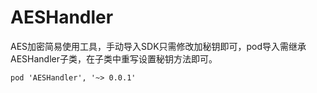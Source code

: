 # AESHandler
AES加密简易使用工具，手动导入SDK只需修改加秘钥即可，pod导入需继承AESHandler子类，在子类中重写设置秘钥方法即可。


	pod 'AESHandler', '~> 0.0.1'
